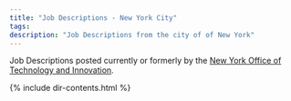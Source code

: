 ```yaml
---
title: "Job Descriptions - New York City"
tags: 
description: "Job Descriptions from the city of of New York"
---
```


Job Descriptions posted currently or formerly by the [New York Office of Technology and Innovation](https://www1.nyc.gov/assets/cto/#/jobs).

{% include dir-contents.html %}
